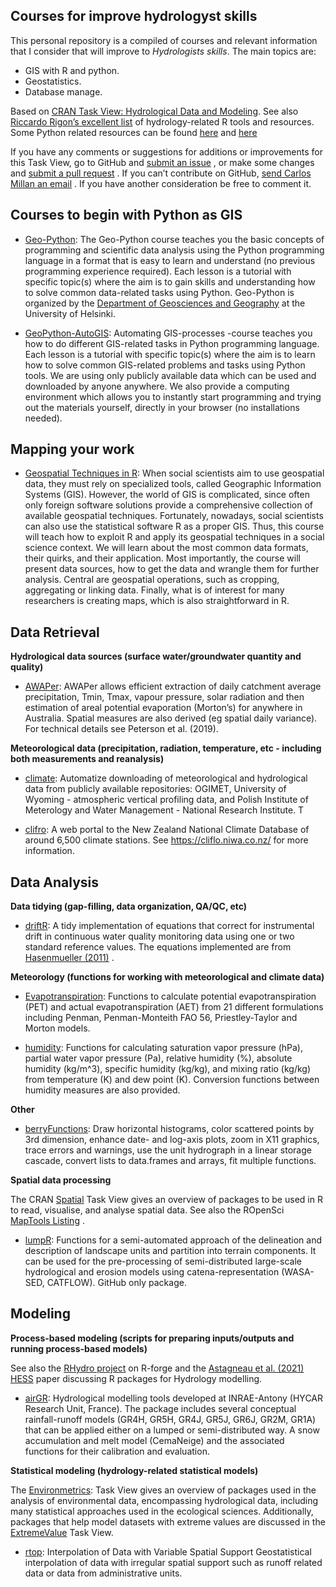 ## Courses for improve hydrologyst skills


<div>

This personal repository is a compiled of courses and relevant information that I consider that will improve to *Hydrologists skills*. The main topics are: 
- GIS with R and python.
- Geostatistics.
- Database manage.

Based on [CRAN Task View: Hydrological Data and Modeling](https://github.com/ropensci/Hydrology).
See also [Riccardo Rigon’s excellent list](https://abouthydrology.blogspot.com/2012/08/r-resources-for-hydrologists.html) of hydrology-related R tools and resources. Some Python related resources can be found [here](https://abouthydrology.blogspot.com/2016/11/python-resources-for-hydrologists.html) and [here](https://github.com/raoulcollenteur/Python-Hydrology-Tools)

If you have any comments or suggestions for additions or improvements for this Task View, go to GitHub and [submit an issue](https://github.com/caemillan/Courses/issues) , or make some changes and [submit a pull request](https://github.com/caemillan/Courses/pulls) . If you can’t contribute on GitHub, [send Carlos Millan an email](mailto:cmillanarancibia@gmail.com) .  If you have another consideration be free to comment it.

 ## Courses to begin with Python as GIS
 
 - [Geo-Python](https://geo-python-site.readthedocs.io/en/latest/): The Geo-Python course teaches you the basic concepts of programming and scientific data analysis using the Python programming language in a format that is easy to learn and understand (no previous programming experience required). Each lesson is a tutorial with specific topic(s) where the aim is to gain skills and understanding how to solve common data-related tasks using Python. Geo-Python is organized by the [Department of Geosciences and Geography](https://www.helsinki.fi/en/faculty-science/faculty/geosciences-and-geography) at the University of Helsinki.
 
 - [GeoPython-AutoGIS](https://automating-gis-processes.github.io/site/): Automating GIS-processes -course teaches you how to do different GIS-related tasks in Python programming language. Each lesson is a tutorial with specific topic(s) where the aim is to learn how to solve common GIS-related problems and tasks using Python tools. We are using only publicly available data which can be used and downloaded by anyone anywhere. We also provide a computing environment which allows you to instantly start programming and trying out the materials yourself, directly in your browser (no installations needed).
 
 ## Mapping your work
 
  - [Geospatial Techniques in R](https://stefanjuenger.github.io/gesis-workshop-geospatial-techniques-R/): When social scientists aim to use geospatial data, they must rely on specialized tools, called Geographic Information Systems (GIS). However, the world of GIS is complicated, since often only foreign software solutions provide a comprehensive collection of available geospatial techniques. Fortunately, nowadays, social scientists can also use the statistical software R as a proper GIS. Thus, this course will teach how to exploit R and apply its geospatial techniques in a social science context. We will learn about the most common data formats, their quirks, and their application. Most importantly, the course will present data sources, how to get the data and wrangle them for further analysis. Central are geospatial operations, such as cropping, aggregating or linking data. Finally, what is of interest for many researchers is creating maps, which is also straightforward in R.
 

 ## Data Retrieval

**Hydrological data sources (surface water/groundwater quantity and quality)**

  - [AWAPer](http://cran.rstudio.com/web/packages/AWAPer/index.html): AWAPer allows efficient extraction of daily catchment average precipitation, Tmin, Tmax, vapour pressure, solar radiation and then estimation of areal potential evaporation (Morton’s) for anywhere in Australia. Spatial measures are also derived (eg spatial daily variance). For technical details see Peterson et al. (2019).
 
**Meteorological data (precipitation, radiation, temperature, etc - including both measurements and reanalysis)**

  - [climate](http://cran.rstudio.com/web/packages/climate/index.html): Automatize downloading of meteorological and hydrological data from publicly available repositories: OGIMET, University of Wyoming - atmospheric vertical profiling data, and Polish Institute of Meterology and Water Management - National Research Institute. T

  - [clifro](http://cran.rstudio.com/web/packages/clifro/index.html): A web portal to the New Zealand National Climate Database of around 6,500 climate stations. See <https://cliflo.niwa.co.nz/> for more information.

 
## Data Analysis

**Data tidying (gap-filling, data organization, QA/QC, etc)**

  - [<span class="GitHub">driftR</span>](https://github.com/shaughnessyar/driftR/): A tidy implementation of equations that correct for instrumental drift in continuous water quality monitoring data using one or two standard reference values. The equations implemented are from [Hasenmueller (2011)](http://doi.org/10.7936/K7N014KS) .

**Meteorology (functions for working with meteorological and climate data)**

  - [Evapotranspiration](http://cran.rstudio.com/web/packages/Evapotranspiration/index.html): Functions to calculate potential evapotranspiration (PET) and actual evapotranspiration (AET) from 21 different formulations including Penman, Penman-Monteith FAO 56, Priestley-Taylor and Morton models.

  - [humidity](http://cran.rstudio.com/web/packages/humidity/index.html): Functions for calculating saturation vapor pressure (hPa), partial water vapor pressure (Pa), relative humidity (%), absolute humidity (kg/m^3), specific humidity (kg/kg), and mixing ratio (kg/kg) from temperature (K) and dew point (K). Conversion functions between humidity measures are also provided.

**Other**

  - [berryFunctions](http://cran.rstudio.com/web/packages/berryFunctions/index.html): Draw horizontal histograms, color scattered points by 3rd dimension, enhance date- and log-axis plots, zoom in X11 graphics, trace errors and warnings, use the unit hydrograph in a linear storage cascade, convert lists to data.frames and arrays, fit multiple functions.

 **Spatial data processing**

The CRAN [Spatial](Spatial.html) Task View gives an overview of packages to be used in R to read, visualise, and analyse spatial data. See also the ROpenSci [MapTools Listing](https://github.com/ropensci/maptools) .

  - [<span class="GitHub">lumpR</span>](https://github.com/tpilz/lumpR/): Functions for a semi-automated approach of the delineation and description of landscape units and partition into terrain components. It can be used for the pre-processing of semi-distributed large-scale hydrological and erosion models using catena-representation (WASA-SED, CATFLOW). GitHub only package.

## Modeling

**Process-based modeling (scripts for preparing inputs/outputs and running process-based models)**

See also the [RHydro project](https://r-forge.r-project.org/R/?group_id=411) on R-forge and the [Astagneau et al. (2021) HESS](https://doi.org/10.5194/hess-25-3937-2021/) paper discussing R packages for Hydrology modelling.

  - [airGR](http://cran.rstudio.com/web/packages/airGR/index.html): Hydrological modelling tools developed at INRAE-Antony (HYCAR Research Unit, France). The package includes several conceptual rainfall-runoff models (GR4H, GR5H, GR4J, GR5J, GR6J, GR2M, GR1A) that can be applied either on a lumped or semi-distributed way. A snow accumulation and melt model (CemaNeige) and the associated functions for their calibration and evaluation.

 **Statistical modeling (hydrology-related statistical models)**

The [Environmetrics](Environmetrics.html): Task View gives an overview of packages used in the analysis of environmental data, encompassing hydrological data, including many statistical approaches used in the ecological sciences. Additionally, packages that help model datasets with extreme values are discussed in the [ExtremeValue](ExtremeValue.html) Task View.

  - [rtop](http://cran.rstudio.com/web/packages/rtop/index.html): Interpolation of Data with Variable Spatial Support Geostatistical interpolation of data with irregular spatial support such as runoff related data or data from administrative units.

</div>
 
